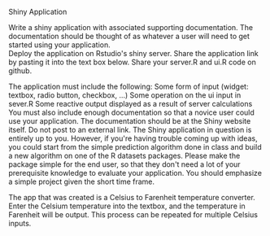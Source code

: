 Shiny Application

Write a shiny application with associated supporting documentation. The documentation should be thought of as whatever 
a user will need to get started using your application.  
Deploy the application on Rstudio's shiny server.
Share the application link by pasting it into the text box below.
Share your server.R and ui.R code on github.

The application must include the following:
Some form of input (widget: textbox, radio button, checkbox, ...)
Some operation on the ui input in sever.R
Some reactive output displayed as a result of server calculations
You must also include enough documentation so that a novice user could use your application.
The documentation should be at the Shiny website itself. Do not post to an external link.
The Shiny application in question is entirely up to you. However, if you're having trouble coming up with ideas, 
you could start from the simple prediction algorithm done in class and build a new algorithm on one of the R datasets 
packages. Please make the package simple for the end user, so that they don't need a lot of your prerequisite knowledge 
to evaluate your application. You should emphasize a simple project given the short time frame.  

The app that was created is a Celsius to Farenheit temperature converter.   Enter the Celsium temperature into the textbox, 
and the temperature in Farenheit will be output. This process can be repeated for multiple Celsius inputs.
